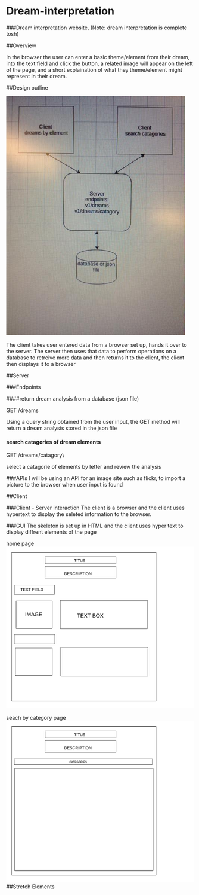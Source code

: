 # Dream-interpretation

###Dream interpretation website, (Note: dream interpretation is complete tosh)

##Overview

In the browser the user can enter a basic theme/element from their dream, into the text field and click the button, a related image will appear on the left of the page, and a short explaination of what they theme/element might represent in their dream.

##Design outline

![digram](img/diagram.jpg)

The client takes user entered data from a browser set up, hands it over to the server.  The server then uses that data to perform operations on a database to retreive more data and then returns it to the client, the client then displays it to  a browser

##Server

###Endpoints

####return dream analysis from a database (json file)

GET /dreams

Using a query string obtained from the user input, the GET method will return a dream analysis stored in the json file 


#### search catagories of dream elements

GET /dreams/catagory\

select a catagorie of elements by letter and review the analysis

###APIs
I will be using an API for an image site such as flickr, to import a picture to the browser when user input is found

##Client

###Client - Server interaction
The client is a browser and the client uses hypertext to display the seleted information to the browser. 

###GUI
The skeleton is set up in HTML and the client uses hyper text to display diffrent elements of the page 

home page
![wireframe](img/wireframe.png)

seach by category page 
![wireframe](img/wireframe2.png)
##Stretch Elements


